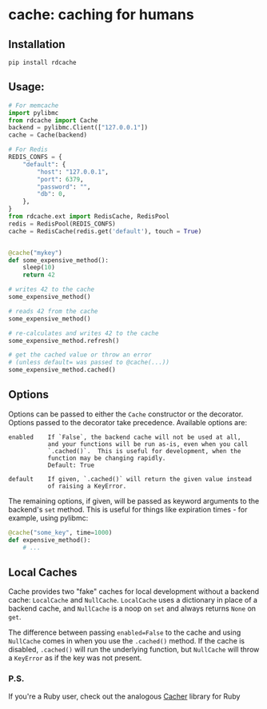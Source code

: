 # cache: caching for humans

## Installation

    pip install rdcache

## Usage:

``` python
# For memcache
import pylibmc
from rdcache import Cache
backend = pylibmc.Client(["127.0.0.1"])
cache = Cache(backend)

# For Redis
REDIS_CONFS = {
    "default": {
        "host": "127.0.0.1",
        "port": 6379,
        "password": "",
        "db": 0,
    },
}
from rdcache.ext import RedisCache, RedisPool
redis = RedisPool(REDIS_CONFS)
cache = RedisCache(redis.get('default'), touch = True)


@cache("mykey")
def some_expensive_method():
    sleep(10)
    return 42

# writes 42 to the cache
some_expensive_method()

# reads 42 from the cache
some_expensive_method()

# re-calculates and writes 42 to the cache
some_expensive_method.refresh()

# get the cached value or throw an error
# (unless default= was passed to @cache(...))
some_expensive_method.cached()
```

## Options

Options can be passed to either the `Cache` constructor or the decorator.  Options passed to the decorator take precedence.  Available options are:

    enabled    If `False`, the backend cache will not be used at all,
               and your functions will be run as-is, even when you call
               `.cached()`.  This is useful for development, when the
               function may be changing rapidly.
               Default: True

    default    If given, `.cached()` will return the given value instead
               of raising a KeyError.

The remaining options, if given, will be passed as keyword arguments to the backend's `set` method.  This is useful for things like expiration times - for example, using pylibmc:

``` python
@cache("some_key", time=1000)
def expensive_method():
    # ...
```

## Local Caches

Cache provides two "fake" caches for local development without a backend cache: `LocalCache` and `NullCache`.  `LocalCache` uses a dictionary in place of a backend cache, and `NullCache` is a noop on `set` and always returns `None` on `get`.

The difference between passing `enabled=False` to the cache and using `NullCache` comes in when you use the `.cached()` method.  If the cache is disabled, `.cached()` will run the underlying function, but `NullCache` will throw a `KeyError` as if the key was not present.

### P.S.

If you're a Ruby user, check out the analogous [Cacher][] library for Ruby

[Cacher]: https://github.com/jayferd/cacher
